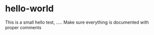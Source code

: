 # hello-world
This is a small hello test, .....
Make sure everything is documented with proper comments
